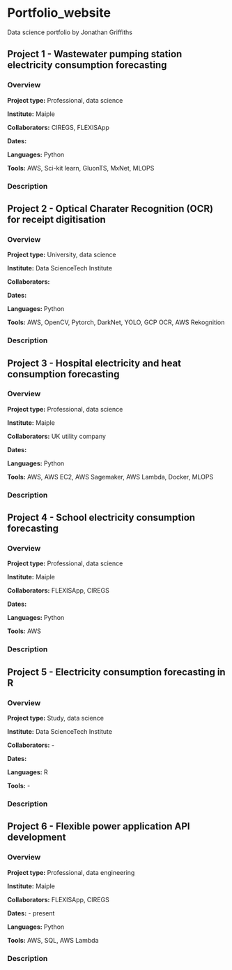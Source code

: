# Portfolio_website
Data science portfolio by Jonathan Griffiths 


## Project 1 - Wastewater pumping station electricity consumption forecasting

  ### Overview

  **Project type:** Professional, data science
  
  **Institute:** Maiple
  
  **Collaborators:** CIREGS, FLEXISApp
  
  **Dates:** 
  
  **Languages:** Python
  
  **Tools:** AWS, Sci-kit learn, GluonTS, MxNet, MLOPS

  ### Description


## Project 2 - Optical Charater Recognition (OCR) for receipt digitisation 

  ### Overview
  
  **Project type:** University, data science
  
  **Institute:** Data ScienceTech Institute
  
  **Collaborators:** 
  
  **Dates:** 
  
  **Languages:** Python
  
  **Tools:** AWS, OpenCV, Pytorch, DarkNet, YOLO, GCP OCR, AWS Rekognition
    
  ### Description


## Project 3 - Hospital electricity and heat consumption forecasting 

  ### Overview
  **Project type:** Professional, data science
  
  **Institute:** Maiple
  
  **Collaborators:** UK utility company
  
  **Dates:** 
  
  **Languages:** Python
  
  **Tools:** AWS, AWS EC2, AWS Sagemaker, AWS Lambda, Docker, MLOPS
    
  ### Description


## Project 4 - School electricity consumption forecasting 

  ### Overview

  **Project type:** Professional, data science
  
  **Institute:** Maiple
  
  **Collaborators:** FLEXISApp, CIREGS
  
  **Dates:**
  
  **Languages:** Python
  
  **Tools:** AWS 
    
  ### Description


## Project 5 - Electricity consumption forecasting in R 

### Overview

  **Project type:** Study, data science
  
  **Institute:** Data ScienceTech Institute
  
  **Collaborators:** -
  
  **Dates:** 
  
  **Languages:** R
  
  **Tools:** -
    
### Description


## Project 6 - Flexible power application API development 

  ### Overview

  **Project type:** Professional, data engineering
  
  **Institute:** Maiple
  
  **Collaborators:** FLEXISApp, CIREGS
  
  **Dates:** - present 
  
  **Languages:** Python
  
  **Tools:** AWS, SQL, AWS Lambda
    
  ### Description




